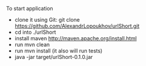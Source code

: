 To start application
- clone it using Git: git clone https://github.com/AlexandrLopoukhov/urlShort.git
- cd into ./urlShort
- install maven http://maven.apache.org/install.html
- run mvn clean
- run mvn install (it also will run tests)
- java -jar target/urlShort-0.1.0.jar